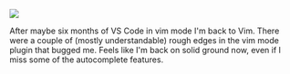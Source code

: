 ![](https://db-feed.s3.amazonaws.com/legacy/Screen_Shot_2019_04_19_at_11_00_47_AM-1555686233263.png)

After maybe six months of VS Code in vim mode I'm back to Vim. There were a couple of (mostly understandable) rough edges in the vim mode plugin that bugged me. Feels like I'm back on solid ground now, even if I miss some of the autocomplete features.
